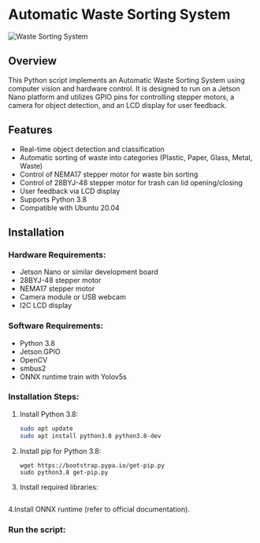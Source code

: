# Automatic Waste Sorting System

![Waste Sorting System](![nvidia-jetson-nano-developer-kit-b01-442355](https://github.com/raihannisn/JetsonNano/assets/137723185/4af8bfce-c430-49e1-a711-37faca2b49c6)
)

## Overview

This Python script implements an Automatic Waste Sorting System using computer vision and hardware control. It is designed to run on a Jetson Nano platform and utilizes GPIO pins for controlling stepper motors, a camera for object detection, and an LCD display for user feedback.

## Features

- Real-time object detection and classification
- Automatic sorting of waste into categories (Plastic, Paper, Glass, Metal, Waste)
- Control of NEMA17 stepper motor for waste bin sorting
- Control of 28BYJ-48 stepper motor for trash can lid opening/closing
- User feedback via LCD display
- Supports Python 3.8
- Compatible with Ubuntu 20.04

## Installation

### Hardware Requirements:

- Jetson Nano or similar development board
- 28BYJ-48 stepper motor
- NEMA17 stepper motor
- Camera module or USB webcam
- I2C LCD display

### Software Requirements:

- Python 3.8
- Jetson.GPIO
- OpenCV
- smbus2
- ONNX runtime train with Yolov5s

### Installation Steps:

1. Install Python 3.8:
   ```bash
   sudo apt update
   sudo apt install python3.8 python3.8-dev

2. Install pip for Python 3.8:
   ```sudo apt install python3.8-distutils
   wget https://bootstrap.pypa.io/get-pip.py
   sudo python3.8 get-pip.py

3. Install required libraries:
   ```sudo pip3.8 install Jetson.GPIO opencv-python-headless smbus2

4.Install ONNX runtime (refer to official documentation).

### Run the script:
```python sampah_otomatis.py
